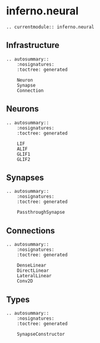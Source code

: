 # inferno.neural

```{eval-rst}
.. currentmodule:: inferno.neural
```

## Infrastructure
```{eval-rst}
.. autosummary::
    :nosignatures:
    :toctree: generated

    Neuron
    Synapse
    Connection
```

## Neurons
```{eval-rst}
.. autosummary::
    :nosignatures:
    :toctree: generated

    LIF
    ALIF
    GLIF1
    GLIF2
```

## Synapses
```{eval-rst}
.. autosummary::
    :nosignatures:
    :toctree: generated

    PassthroughSynapse
```

## Connections
```{eval-rst}
.. autosummary::
    :nosignatures:
    :toctree: generated

    DenseLinear
    DirectLinear
    LateralLinear
    Conv2D
```

## Types
```{eval-rst}
.. autosummary::
    :nosignatures:
    :toctree: generated

    SynapseConstructor
```

